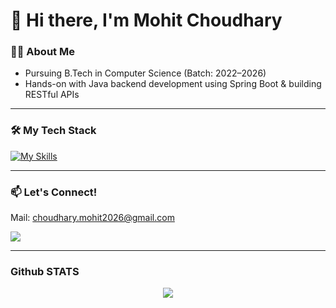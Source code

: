 # 👋 Hi there, I'm Mohit Choudhary

### 🧑‍💼 About Me  
- Pursuing B.Tech in Computer Science (Batch: 2022–2026)  
- Hands-on with Java backend development using Spring Boot & building RESTful APIs  

---

### 🛠️ My Tech Stack

[![My Skills](https://skillicons.dev/icons?i=java,spring,html,css,js,mysql,git,github,react)](https://skillicons.dev)

---

### 📫 Let's Connect!
Mail: choudhary.mohit2026@gmail.com
<p align="left">
  <a href="https://www.linkedin.com/in/mohit-choudhary-6b4201356/"><img src="https://img.shields.io/badge/LinkedIn-0A66C2?style=for-the-badge&logo=linkedin&logoColor=white"/></a>

---

### Github STATS

<p align="center">
  <img src="http://github-profile-summary-cards.vercel.app/api/cards/profile-details?username=cmohit26&theme=gruvbox" />
</p>

<!--

### 📌 Projects

FSDC Website (Group Project)
- 🔗 [View SIte](https://fullstackdevclubb.github.io/)
- Built a responsive club website using HTML, CSS, and JavaScript.
- Showcases events, projects, and contact info.

Online Tech Store (Individual Project)
- Developed full-stack app with Spring Boot backend and Thymeleaf frontend
- Implemented REST APIs for product management.

Mini Project: Blockchain-based Anomaly Detection System  
- Developed with Python, Flask, Machine Learning, and Blockchain technologies
- Includes capabilities such as file analysis, instant malware detection, SHA-256 hash validation, and secure blockchain record-keeping
---

**cmohit26/cmohit26** is a ✨ _special_ ✨ repository because its `README.md` (this file) appears on your GitHub profile.

Here are some ideas to get you started:

- 🔭 I’m currently working on ...
- 🌱 I’m currently learning ...
- 👯 I’m looking to collaborate on ...
- 🤔 I’m looking for help with ...
- 💬 Ask me about ...
- 📫 How to reach me: ...
- 😄 Pronouns: ...
- ⚡ Fun fact: ...
-->
